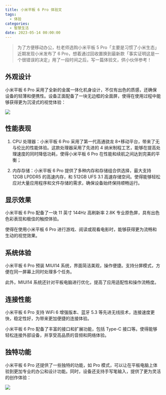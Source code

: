 ```yaml
---
title: 小米平板 6 Pro 体验文
tags:
  - 体验
categories:
  - 智慧生活
date: 2023-05-14 00:00:00
---
```


> 为了方便移动办公，杜老师选购小米平板 5 Pro「主要是习惯了小米生态」近期发现小米发布了 6 Pro，想着通过回收置换到最新款「事实证明这是一个很错误的决定」用了一段时间之后，写一篇体验文，供小伙伴参考！

<!-- more -->

## 外观设计

小米平板 6 Pro 采用了全新的金属一体化机身设计，不仅有出色的质感，还确保设备的轻薄和便携性。设备正面配备了一块无边框的全面屏，使得在使用过程中能够获得更为沉浸式的视觉体验：

![](https://cdn.dusays.com/2023/05/585-1.jpg)

## 性能表现

1. CPU 处理器：小米平板 6 Pro 采用了第一代高通骁龙 8+移动平台，带来了无与伦比的性能体验。这款处理器采用了先进的 4 纳米制程工艺，能够在提高处理速度的同时降低功耗，使得小米平板 6 Pro 在性能和续航之间达到完美的平衡；

2. 内存存储：小米平板 6 Pro 提供了多种内存和存储组合供选择，最大支持 12GB LPDDR5 的高速内存，和 512GB UFS 3.1 高速存储空间。使得能够轻松应对大量应用程序和文件存储的需求，确保设备始终保持顺畅运行。

## 显示效果

小米平板 6 Pro 配备了一块 11 英寸 144Hz 高刷新率 2.8K 专业原色屏，具有出色色彩表现和极佳的触控体验。

使得在使用小米平板 6 Pro 进行游戏、阅读或观看电影时，能够获得更为流畅和生动的视觉效果。

## 系统体验

小米平板 6 Pro 预装 MIUI14 系统，界面简洁美观，操作便捷。支持分屏模式，方便在同一屏幕上同时处理多个任务。

此外，MIUI14 系统还针对平板电脑进行优化，提高了应用适配性和操作流畅度。

## 连接性能

小米平板 6 Pro 支持 WiFi 6 增强版本、蓝牙 5.3 等先进无线技术，连接速度更快，稳定性好，为带来更加便捷的连接体验。

小米平板 6 Pro 配备了丰富的接口和扩展功能，包括 Type-C 接口等。使得能够轻松连接外部设备，并享受高品质的音频和网络体验。

## 独特功能

小米平板 6 Pro 还提供了一些独特的功能，如 Pro 模式，可以让在平板电脑上体验到更加专业的办公和设计功能。同时，设备还支持手写笔输入，提供了更为灵活的创作体验：

![](https://cdn.dusays.com/2023/05/585-2.jpg)